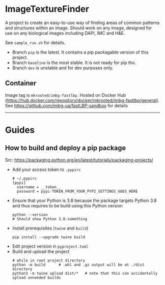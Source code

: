 # ImageTextureFinder
A project to create an easy-to-use way of finding areas of common patterns and structures within an image. Should work on any image, designed for use on any biological images including DAPI, IMC and H&E.

See `sample_run.sh` for details.

- Branch `pip` is the latest. It contains a pip packagable version of this project.
- Branch `baseline` is the most stable. It is not ready for pip tho.
- Branch `dev` is unstable and for dev purpuses only.


## Container
Image tag is `mkrooted/imbg-fastlbp`. Hosted on Docker Hub (https://hub.docker.com/repository/docker/mkrooted/imbg-fastlbp/general).
See https://github.com/imbg-ua/fastLBP-sandbox for details

---

# Guides

## How to build and deploy a pip package

Src: https://packaging.python.org/en/latest/tutorials/packaging-projects/

- Add your access token to `.pypirc`
    ```
    # ~/.pypirc 
    [pypi]
      username = __token__
      password = pypi-TOKEN_FROM_YOUR_PYPI_SETTINGS_GOES_HERE
    ```
- Ensure that your Python is 3.8 because the package targets Python 3.8 and thus requires to be build using this Python version
    ```
    python --version
    # Should show Python 3.8.something
    ```
- Install prerequisites (`twine` and `build`)
    ```
    pip install --upgrade twine build
    ```
- Edit project version in `pyproject.toml`
- Build and upload the project
    ```
    # while in root project directory
    python -m build      # .whl and .gz output will be at ./dist directory
    python3 -m twine upload dist/*   # note that this can accidentally upload unneeded builds
    ```
